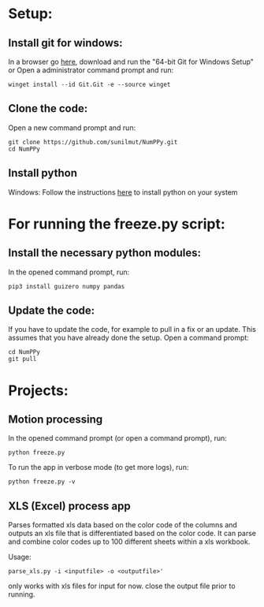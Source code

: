 # Setup:
## Install git for windows:
In a browser go [here](https://git-scm.com/download/win), download and run the "64-bit Git for Windows Setup"
or
Open a administrator command prompt and run:

```
winget install --id Git.Git -e --source winget
```

## Clone the code:
Open a new command prompt and run:

```
git clone https://github.com/sunilmut/NumPPy.git
cd NumPPy
```

## Install python
Windows:
Follow the instructions [here](https://docs.microsoft.com/en-us/windows/python/scripting) to install python
on your system

# For running the freeze.py script:
## Install the necessary python modules:
In the opened command prompt, run:

```
pip3 install guizero numpy pandas
```

## Update the code:
If you have to update the code, for example to pull in a fix or an update. This
assumes that you have already done the setup.
Open a command prompt:
```
cd NumPPy
git pull
```

# Projects:
## Motion processing
In the opened command prompt (or open a command prompt), run:
```
python freeze.py
```

To run the app in verbose mode (to get more logs), run:
```
python freeze.py -v
```

## XLS (Excel) process app
Parses formatted xls data based on the color code of the columns
and outputs an xls file that is differentiated based on the color
code.
It can parse and combine color codes up to 100 different sheets
within a xls workbook.

Usage:
```
parse_xls.py -i <inputfile> -o <outputfile>'
```

only works with xls files for input for now.
close the output file prior to running.
